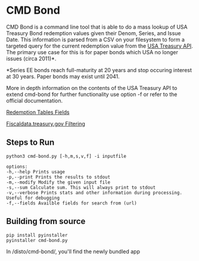 # CMD Bond

CMD Bond is a command line tool that is able to do a mass lookup of USA Treasury Bond redemption values given their Denom, Series, and Issue Date. This information is parsed from a CSV on your filesystem to form a targeted query for the current redemption value from the [USA Treasury API](https://fiscaldata.treasury.gov/api-documentation). The primary use case for this is for paper bonds which USA no longer issues (circa 2011)*. 

*Series EE bonds reach full-maturity at 20 years and stop occuring interest at 30 years. Paper bonds may exist until 2041.

More in depth information on the contents of the USA Treasury API to extend cmd-bond for further functionality use option -f or refer to the official documentation.

[Redemption Tables Fields](https://fiscaldata.treasury.gov/datasets/redemption-tables/redemption-tables)

[Fiscaldata.treasury.gov Filtering](https://fiscaldata.treasury.gov/api-documentation/#filters)

## Steps to Run
```
python3 cmd-bond.py [-h,m,s,v,f] -i inputfile

options:
-h,--help Prints usage
-p,--print Prints the results to stdout
-m,--modify Modify the given input file
-s,--sum Calculate sum. This will always print to stdout
-v,--verbose Prints stats and other information during processing. Useful for debugging
-f,--fields Availble fields for search from (url)
```

## Building from source
```
pip install pyinstaller
pyinstaller cmd-bond.py
```
In /disto/cmd-bond/, you'll find the newly bundled app